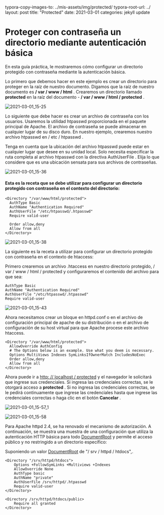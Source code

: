 typora-copy-images-to: ../mis-assets/img/protected/
typora-root-url: ../
layout: post
title:  "Protected"
date:   2021-03-01
categories: jekyll update



# Proteger con contraseña un directorio mediante autenticación básica



En esta guía práctica, le mostraremos cómo configurar un directorio protegido con contraseña mediante la autenticación básica.

Lo primero que debemos hacer en este ejemplo es crear un directorio para proteger en la raíz de nuestro documento. Digamos que la raíz de nuestro documento es **/ var / www / html** . Crearemos un directorio llamado **protected** en la raíz del documento - **/ var / www / html / protected** .

![2021-03-01_15-25](/home/usuari2/alutau.github.io/alutau.github.io/mis-assets/img/protected/2021-03-01_15-25.png)

Lo siguiente que debe hacer es crear un archivo de contraseña con los usuarios. Usaremos la utilidad htpasswd proporcionada en el paquete principal de Apache. El archivo de contraseña se puede almacenar en cualquier lugar de su disco duro. En nuestro ejemplo, crearemos nuestro archivo htpasswd en / etc / htpasswd .

Tenga en cuenta que la ubicación del archivo htpasswd puede estar en cualquier lugar que desee en su unidad local. Solo necesita especificar la ruta completa al archivo htpasswd con la directiva AuthUserFile . Elija lo que considere que es una ubicación sensata para sus archivos de contraseñas.

![2021-03-01_15-36](/home/usuari2/alutau.github.io/alutau.github.io/mis-assets/img/protected/2021-03-01_15-36.png)



#### Esta es la receta que se debe utilizar para configurar un directorio protegido con contraseña en el contexto del directorio:

```
<Directory "/var/www/html/protected">
  AuthType Basic
  AuthName "Authentication Required"
  AuthUserFile "/etc/htpasswd/.htpasswd"
  Require valid-user

  Order allow,deny
  Allow from all
</Directory>
```

![2021-03-01_15-38](/home/usuari2/alutau.github.io/alutau.github.io/mis-assets/img/protected/2021-03-01_15-38.png)



La siguiente es la receta a utilizar para configurar un directorio protegido con contraseña en el contexto de htaccess:

Primero crearemos un archivo .htaccess en nuestro directorio protegido, / var / www / html / protected y configuraremos el contenido del archivo para que sea:

```
AuthType Basic
AuthName "Authentication Required"
AuthUserFile "/etc/htpasswd/.htpasswd"
Require valid-user

```



![2021-03-01_15-43](/home/usuari2/alutau.github.io/alutau.github.io/mis-assets/img/protected/2021-03-01_15-43.png)





Ahora necesitamos crear un bloque **<Directory>** en httpd.conf o en el archivo de configuración principal de apache de  su distribución o en el archivo de configuración de su host virtual para que Apache procese este archivo htaccess.

```
<Directory "/var/www/html/protected">
  AllowOverride AuthConfig
  # The Options below is an example. Use what you deem is necessary.
  Options MultiViews Indexes SymLinksIfOwnerMatch IncludesNoExec
  Order allow,deny
  Allow from all
</Directory>
```

Ahora puede ir a [http: // localhost / protected](https://translate.google.com/website?sl=auto&tl=es&u=http://localhost/protected) y el navegador le solicitará que ingrese sus credenciales. Si ingresa las credenciales correctas, se le otorgará acceso a **protected** . Si no ingresa las credenciales correctas, se le pedirá continuamente que  ingrese las credenciales hasta que ingrese las credenciales correctas o  haga clic en el botón **Cancelar** .

![2021-03-01_15-57_1](/home/usuari2/alutau.github.io/alutau.github.io/mis-assets/img/protected/2021-03-01_15-57_1.png)

![2021-03-01_15-58](/home/usuari2/alutau.github.io/alutau.github.io/mis-assets/img/protected/2021-03-01_15-58.png)





Para Apache httpd 2.4, se ha renovado el mecanismo de autorización. A continuación, se muestra una muestra de una configuración que utiliza la autenticación HTTP básica para todo [DocumentRoot](https://translate.google.com/website?sl=auto&tl=es&u=http://httpd.apache.org/docs/current/mod/core.html%23documentroot) y permite el acceso público y no restringido a un directorio específico:

Suponiendo un valor [DocumentRoot](https://translate.google.com/website?sl=auto&tl=es&u=http://httpd.apache.org/docs/current/mod/core.html%23documentroot) de "/ srv / httpd / htdocs",.

```
<Directory "/srv/httpd/htdocs">
    Options +FollowSymLinks +Multiviews +Indexes
    AllowOverride None
    AuthType basic
    AuthName "private"
    AuthUserFile /srv/httpd/.htpasswd
    Require valid-user
</Directory>

<Directory /srv/httpd/htdocs/public>
    Require all granted
</Directory>
```


